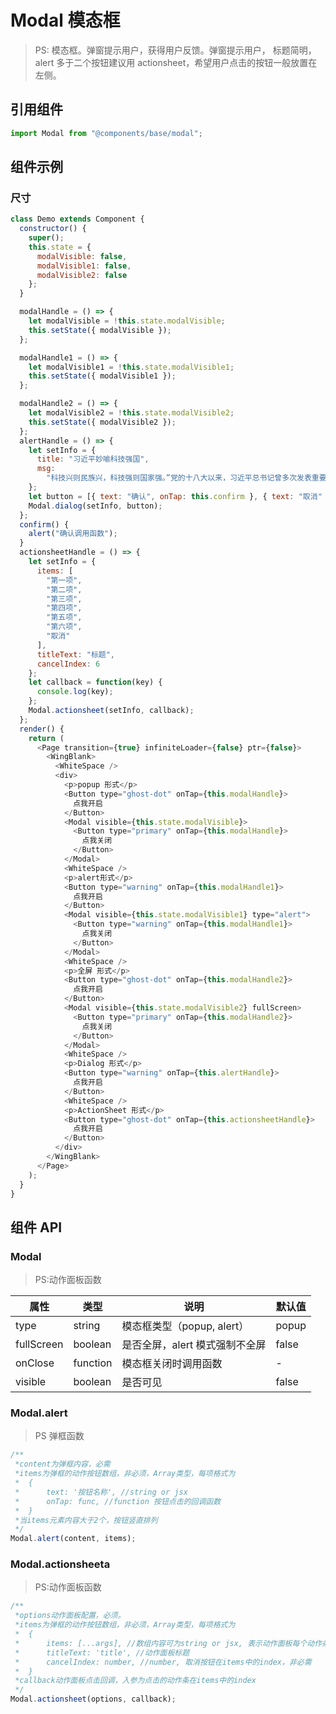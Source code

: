 # Modal 模态框

> PS: 模态框。弹窗提示用户，获得用户反馈。弹窗提示用户， 标题简明，alert 多于二个按钮建议用 actionsheet，希望用户点击的按钮一般放置在左侧。

## 引用组件

```js
import Modal from "@components/base/modal";
```

## 组件示例

### 尺寸

<!--DemoStart-->

```js
class Demo extends Component {
  constructor() {
    super();
    this.state = {
      modalVisible: false,
      modalVisible1: false,
      modalVisible2: false
    };
  }

  modalHandle = () => {
    let modalVisible = !this.state.modalVisible;
    this.setState({ modalVisible });
  };

  modalHandle1 = () => {
    let modalVisible1 = !this.state.modalVisible1;
    this.setState({ modalVisible1 });
  };

  modalHandle2 = () => {
    let modalVisible2 = !this.state.modalVisible2;
    this.setState({ modalVisible2 });
  };
  alertHandle = () => {
    let setInfo = {
      title: "习近平妙喻科技强国",
      msg:
        "科技兴则民族兴，科技强则国家强。”党的十八大以来，习近平总书记曾多次发表重要讲话，阐述了他对科技与强国关系的深刻洞察，其中很多生动形象的比喻让人印象深刻。央视网特进行梳理，邀您一同学习领悟总书记小比喻背后蕴含的大方略。"
    };
    let button = [{ text: "确认", onTap: this.confirm }, { text: "取消" }];
    Modal.dialog(setInfo, button);
  };
  confirm() {
    alert("确认调用函数");
  }
  actionsheetHandle = () => {
    let setInfo = {
      items: [
        "第一项",
        "第二项",
        "第三项",
        "第四项",
        "第五项",
        "第六项",
        "取消"
      ],
      titleText: "标题",
      cancelIndex: 6
    };
    let callback = function(key) {
      console.log(key);
    };
    Modal.actionsheet(setInfo, callback);
  };
  render() {
    return (
      <Page transition={true} infiniteLoader={false} ptr={false}>
        <WingBlank>
          <WhiteSpace />
          <div>
            <p>popup 形式</p>
            <Button type="ghost-dot" onTap={this.modalHandle}>
              点我开启
            </Button>
            <Modal visible={this.state.modalVisible}>
              <Button type="primary" onTap={this.modalHandle}>
                点我关闭
              </Button>
            </Modal>
            <WhiteSpace />
            <p>alert形式</p>
            <Button type="warning" onTap={this.modalHandle1}>
              点我开启
            </Button>
            <Modal visible={this.state.modalVisible1} type="alert">
              <Button type="warning" onTap={this.modalHandle1}>
                点我关闭
              </Button>
            </Modal>
            <WhiteSpace />
            <p>全屏 形式</p>
            <Button type="ghost-dot" onTap={this.modalHandle2}>
              点我开启
            </Button>
            <Modal visible={this.state.modalVisible2} fullScreen>
              <Button type="primary" onTap={this.modalHandle2}>
                点我关闭
              </Button>
            </Modal>
            <WhiteSpace />
            <p>Dialog 形式</p>
            <Button type="warning" onTap={this.alertHandle}>
              点我开启
            </Button>
            <WhiteSpace />
            <p>ActionSheet 形式</p>
            <Button type="ghost-dot" onTap={this.actionsheetHandle}>
              点我开启
            </Button>
          </div>
        </WingBlank>
      </Page>
    );
  }
}
```

<!--End-->

## 组件 API

### Modal

> PS:动作面板函数

| 属性       | 类型     | 说明                           | 默认值 |
| ---------- | -------- | ------------------------------ | ------ |
| type       | string   | 模态框类型（popup, alert）     | popup  |
| fullScreen | boolean  | 是否全屏，alert 模式强制不全屏 | false  |
| onClose    | function | 模态框关闭时调用函数           | -      |
| visible    | boolean  | 是否可见                       | false  |

### Modal.alert

> PS 弹框函数

```javascript
/**
 *content为弹框内容，必需
 *items为弹框的动作按钮数组，非必须，Array类型，每项格式为
 *	{
 *		text: '按钮名称', //string or jsx
 *		onTap: func, //function 按钮点击的回调函数
 *	}
 *当items元素内容大于2个，按钮竖直排列
 */
Modal.alert(content, items);
```

### Modal.actionsheeta

> PS:动作面板函数

```javascript
/**
 *options动作面板配置，必须。
 *items为弹框的动作按钮数组，非必须，Array类型，每项格式为
 *	{
 *		items: [...args], //数组内容可为string or jsx, 表示动作面板每个动作条显示，必需
 *		titleText: 'title', //动作面板标题
 *		cancelIndex: number, //number, 取消按钮在items中的index，非必需
 *	}
 *callback动作面板点击回调，入参为点击的动作条在items中的index
 */
Modal.actionsheet(options, callback);
```
